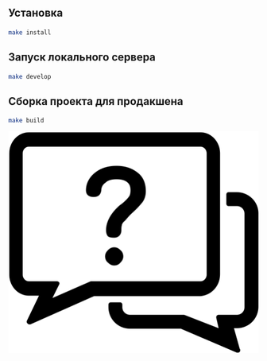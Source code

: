 ## Установка
```sh
make install
```
## Запуск локального сервера
```sh
make develop
```
## Сборка проекта для продакшена
```sh
make build
```

[![Image alt](https://github.com/adammilligan/quiz-test/blob/main/src/images/logo.png)](https://quiz-test-rosy.vercel.app/)

